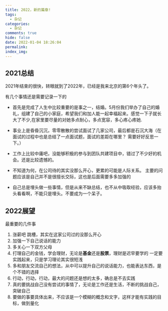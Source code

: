 ```yaml
---
title: 2022，新的篇章!
tags:
  - 杂记
categories:
  - 杂记
comments: true
hide: false
date: 2022-01-04 18:26:04
permalink:
index_img:
---
```


## 2021总结

2021年结束的很快，转眼就到了2022年，已经是我来北京的第6个年头了。

有几个事情还是需要记录一下的

- 首先是完成了人生中比较重要的是事之一，结婚。5月份我们举办了自己的婚礼，组建了自己的小家庭，希望我们和加人能一起幸福起来。感觉一下子就长大了不少,在家里要尽量的对她多点耐心，多点宽容，多心疼心疼她.

- 事业上是昏昏沉沉，零零散散的尝试面试了几家公司，最后都是石沉大海（在面试的过程中也是总结了一点面试题，面试的差距在哪里？  需要好好反思一下。）

- 工作上比较中庸吧，没能够积极的参与到团队共建项目中，错过了不少好的机会。还是比较遗憾的。

- 不知道为何，在公司待的其实没那么开心，更累的可能是人际关系。 主要的问题应该是自己并不是很擅长交际，这也是后面需要多多加强的

- 自己总是埋头做一些事情，但是从来不缺总结，也不从中吸取经验，应该多抬头看看啊，不能只是埋头。不要成为一个呆子。

## 2022展望

最重要的几件事

1. 涨薪吧 跳槽，其实在这家公司过的没那么开心
2. 加强一下自己说话的能力
3. 多关心一下双方父母
4. 打理自己的金钱，学会理财，无论是**基金**还是**股票**，理财是迟早要学的
    一定要实践起来，只是学习理论其实很短浅
5. 多和朋友交流自己的想法，从中可以提升自己的说话能力，也能表达东西，是个不错的选择
6. 行动，行动，行动，最大的问题还是想的太多，确总是不去实践
7. 真的要挑战自己没有尝试的事情了，无论是工作还是生活，不断的挑战自己，突破自己
8. 要做的事要具体出来，不应该是一个模糊的概念和文字，这样才能有实践的目标，做到量化
